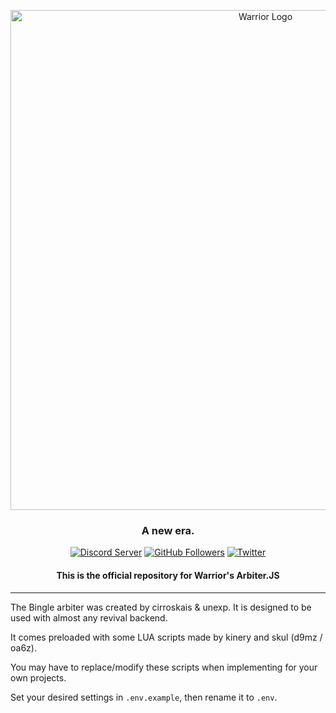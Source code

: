 <p align="center"><a href="https://warrior.rip" target="_blank"><img src="https://cdn.warrior.rip/img/full_logo-dark-trans.png" width="800" alt="Warrior Logo"></a></p>
<h3 align="center">A new era.</h3>
<p align="center">
	<a href="https://discord.gg/V6kcPpQuE7"><img src="https://img.shields.io/discord/998257916261970041?color=fff&label=Discord%20&logo=Discord&logoColor=fff&style=flat-square" alt="Discord Server"></a>
	<a href="https://github.com/WarriorRevival"><img src="https://img.shields.io/github/followers/WarriorRevival?color=fff&label=GitHub%20Followers&logo=GitHub&style=flat-square" alt="GitHub Followers"></a>
	<a href="https://twitter.com/WarriorrRevival"><img src="https://img.shields.io/twitter/follow/WarriorrRevival?color=%23555555&label=Follow%20%40WarriorrRevival&logo=Twitter&logoColor=fff&style=flat-square" alt="Twitter"></a>
</p>
<h4 align="center">
	This is the <b>official</b> repository for Warrior's Arbiter.JS
</h4>
<hr>

The Bingle arbiter was created by cirroskais & unexp. It is designed to be used with almost any revival backend.

It comes preloaded with some LUA scripts made by kinery and skul (d9mz / oa6z).

You may have to replace/modify these scripts when implementing for your own projects.

Set your desired settings in `.env.example`, then rename it to `.env`.
